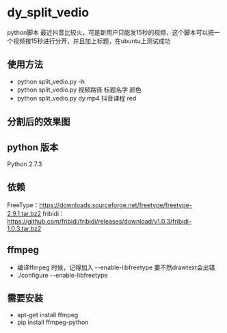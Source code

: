 # dy_split_vedio

python脚本 最近抖音比较火，可是新用户只能发15秒的视频，这个脚本可以把一个视频按15秒进行分开，并且加上标题，在ubuntu上测试成功

## 使用方法
- python split_vedio.py -h
- python split_vedio.py 视频路径 标题名字 颜色
- python split_vedio.py dy.mp4 抖音课程 red

## 分割后的效果图



## python 版本

Python 2.7.3

## 依赖
FreeType：https://downloads.sourceforge.net/freetype/freetype-2.9.1.tar.bz2
fribidi：https://github.com/fribidi/fribidi/releases/download/v1.0.3/fribidi-1.0.3.tar.bz2

##  ffmpeg
- 编译ffmpeg 时候，记得加入 --enable-libfreetype 要不然drawtext会出错
- ./configure --enable-libfreetype

## 需要安装
- apt-get install ffmpeg
- pip install ffmpeg-python




